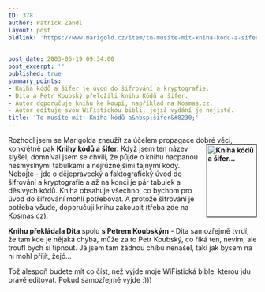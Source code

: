 ```yaml
---
ID: 378
author: Patrick Zandl
layout: post
oldlink: 'https://www.marigold.cz/item/to-musite-mit-kniha-kodu-a-sifer

  '
post_date: 2003-06-19 09:34:00
post_excerpt: ''
published: true
summary_points:
- Kniha kódů a šifer je úvod do šifrování a kryptografie.
- Dita a Petr Koubský přeložili knihu Kódů a šifer.
- Autor doporučuje knihu ke koupi, například na Kosmas.cz.
- Autor edituje svou WiFistickou bibli, jejíž vydání je nejisté.
title: 'To musíte mít: Kniha kódů a&nbsp;šifer&#8230;'
---
```


<p>
Rozhodl jsem se Marigolda zneužít za účelem propagace dobré věci, konkrétně pak <STRONG>Knihy <IMG height=146 alt="Kniha kódů a šifer..." src="/wp-content/uploads/knihakodu.gif" width=100 align=right border=1>kódů a šifer.</STRONG> Když jsem ten název slyšel, domníval jsem se chvíli, že půjde o knihu nacpanou nesmyslnými tabulkami a nejrůznějšími tajnými kódy. Nebojte - jde o dějepravecký a faktografický úvod do šifrování a kryptografie a až na konci je pár tabulek a děsivých kódů. Kniha obsahuje všechno, co bychom pro úvod do šifrování mohli potřebovat. A protože šifrování je potřeba všude, doporučuji knihu zakoupit (třeba zde na <A href="http://www.kosmas.cz/detail.asp?cislo=104038" target=_blank>Kosmas.cz</A>). </p>

<p>
<STRONG>Knihu překládala Dita</STRONG> spolu <STRONG>s Petrem Koubským</STRONG> - Dita samozřejmě tvrdí, že tam kde je nějaká chyba, může za to Petr Koubský, co říká ten, nevím, ale troufl bych si tipnout. Já jsem tam žádnou chibu nenašel, taki jak bysem na ni mohl příjít, žejó...</p>

<p>
Tož alespoň budete mít co číst, než vyjde moje WiFistická bible, kterou jdu právě editovat. Pokud samozřejmě vyjde :)))</p>